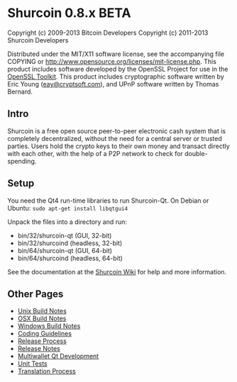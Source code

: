 Shurcoin 0.8.x BETA
====================

Copyright (c) 2009-2013 Bitcoin Developers
Copyright (c) 2011-2013 Shurcoin Developers

Distributed under the MIT/X11 software license, see the accompanying
file COPYING or http://www.opensource.org/licenses/mit-license.php.
This product includes software developed by the OpenSSL Project for use in the [OpenSSL Toolkit](http://www.openssl.org/). This product includes
cryptographic software written by Eric Young ([eay@cryptsoft.com](mailto:eay@cryptsoft.com)), and UPnP software written by Thomas Bernard.


Intro
---------------------
Shurcoin is a free open source peer-to-peer electronic cash system that is
completely decentralized, without the need for a central server or trusted
parties.  Users hold the crypto keys to their own money and transact directly
with each other, with the help of a P2P network to check for double-spending.


Setup
---------------------
You need the Qt4 run-time libraries to run Shurcoin-Qt. On Debian or Ubuntu:
	`sudo apt-get install libqtgui4`

Unpack the files into a directory and run:

- bin/32/shurcoin-qt (GUI, 32-bit)
- bin/32/shurcoind (headless, 32-bit)
- bin/64/shurcoin-qt (GUI, 64-bit)
- bin/64/shurcoind (headless, 64-bit)

See the documentation at the [Shurcoin Wiki](http://shurcoin.info)
for help and more information.


Other Pages
---------------------
- [Unix Build Notes](build-unix.md)
- [OSX Build Notes](build-osx.md)
- [Windows Build Notes](build-msw.md)
- [Coding Guidelines](coding.md)
- [Release Process](release-process.md)
- [Release Notes](release-notes.md)
- [Multiwallet Qt Development](multiwallet-qt.md)
- [Unit Tests](unit-tests.md)
- [Translation Process](translation_process.md)
